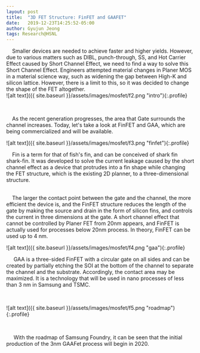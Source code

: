 ```yaml
---
layout: post
title:  "3D FET Structure: FinFET and GAAFET"
date:   2019-12-23T14:25:52-05:00
author: Gyujun Jeong
tags: Research@HSNL
---
```


&nbsp;&nbsp;&nbsp;&nbsp;Smaller devices are needed to achieve faster and higher yields. However, due to various matters such as DIBL, punch-through, SS, and Hot Carrier Effect caused by Short Channel Effect, we need to find a way to solve this Short Channel Effect. Engineers attempted material changes in Planer MOS in a material science way, such as widening the gap between High-K and silicon lattice. However, there is a limit to this, so it was decided to change the shape of the FET altogether.
<br>
![alt text]({{ site.baseurl }}/assets/images/mosfet/f2.png "intro"){:.profile}

<br>

&nbsp;&nbsp;&nbsp;&nbsp;As the recent generation progresses, the area that Gate surrounds the channel increases. Today, let's take a look at FinFET and GAA, which are being commercialized and will be available.
<br>

![alt text]({{ site.baseurl }}/assets/images/mosfet/f3.png "finfet"){:.profile}
 
&nbsp;&nbsp;&nbsp;&nbsp;Fin is a term for that of fish's fin, and can be conceived of shark fin shark-fin. It was developed to solve the current leakage caused by the short channel effect as a device that protrudes into a fin shape while changing the FET structure, which is the existing 2D planner, to a three-dimensional structure.
<br>
<br>

&nbsp;&nbsp;&nbsp;&nbsp;The larger the contact point between the gate and the channel, the more efficient the device is, and the FinFET structure reduces the length of the gate by making the source and drain in the form of silicon fins, and controls the current in three dimensions at the gate. A short channel effect that cannot be controlled by Planer FET from 20nm appears, and FinFET is actually used for processes below 20nm process. In theory, FinFET can be used up to 4 nm.

 
![alt text]({{ site.baseurl }}/assets/images/mosfet/f4.png "gaa"){:.profile}
<br>
  
&nbsp;&nbsp;&nbsp;&nbsp; GAA is a three-sided FinFET with a circular gate on all sides and can be created by partially etching the SOI at the bottom of the channel to separate the channel and the substrate. Accordingly, the contact area may be maximized. It is a technology that will be used in nano processes of less than 3 nm in Samsung and TSMC.

<br>

![alt text]({{ site.baseurl }}/assets/images/mosfet/f5.png "roadmap"){:.profile}

<br>
 
&nbsp;&nbsp;&nbsp;&nbsp; With the roadmap of Samsung Foundry, it can be seen that the initial production of the 3nm GAAFet process will begin in 2020.
<br>

